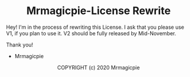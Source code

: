 <h1 align="center">Mrmagicpie-License Rewrite</h1>

Hey! I'm in the process of rewriting this License. I ask that you please use V1, if you plan to use it. V2 should be fully released by Mid-November.

Thank you!
- Mrmagicpie

<p align="center">COPYRIGHT (c) 2020 Mrmagicpie</p>
